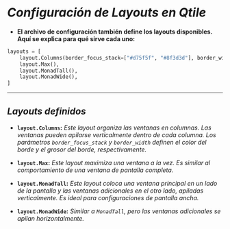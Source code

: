 <!-- Autor: Daniel Benjamin Perez Morales -->
<!-- GitHub: https://github.com/DanielPerezMoralesDev13 -->
<!-- Correo electrónico: danielperezdev@proton.me -->

# ***Configuración de Layouts en Qtile***

- **El archivo de configuración también define los layouts disponibles. Aquí se explica para qué sirve cada uno:**

```python
layouts = [
    layout.Columns(border_focus_stack=["#d75f5f", "#8f3d3d"], border_width=4),
    layout.Max(),
    layout.MonadTall(),
    layout.MonadWide(),
]
```

---

## ***Layouts definidos***

- **`layout.Columns`:** *Este layout organiza las ventanas en columnas. Las ventanas pueden apilarse verticalmente dentro de cada columna. Los parámetros `border_focus_stack` y `border_width` definen el color del borde y el grosor del borde, respectivamente.*

- **`layout.Max`:** *Este layout maximiza una ventana a la vez. Es similar al comportamiento de una ventana de pantalla completa.*

- **`layout.MonadTall`:** *Este layout coloca una ventana principal en un lado de la pantalla y las ventanas adicionales en el otro lado, apiladas verticalmente. Es ideal para configuraciones de pantalla ancha.*

- **`layout.MonadWide`:** *Similar a `MonadTall`, pero las ventanas adicionales se apilan horizontalmente.*
